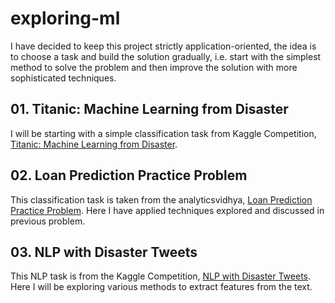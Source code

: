 # exploring-ml

I have decided to keep this project strictly application-oriented, the idea is to choose a task and build the solution gradually, i.e. start with the simplest method to solve the problem and then improve the solution with more sophisticated techniques.

## 01. Titanic: Machine Learning from Disaster
I will be starting with a simple classification task from Kaggle Competition, [Titanic: Machine Learning from Disaster](https://www.kaggle.com/c/titanic).

## 02. Loan Prediction Practice Problem
This classification task is taken from the analyticsvidhya, [Loan Prediction Practice Problem](https://datahack.analyticsvidhya.com/contest/practice-problem-loan-prediction-iii/). Here I have applied techniques explored and discussed in previous problem.

## 03. NLP with Disaster Tweets
This NLP task is from the Kaggle Competition, [NLP with Disaster Tweets](https://www.kaggle.com/c/nlp-getting-started). Here I will be exploring various methods to extract features from the text.
